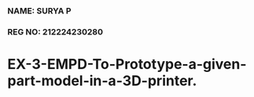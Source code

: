 ### NAME: SURYA P <br>
### REG NO: 212224230280

# EX-3-EMPD-To-Prototype-a-given-part-model-in-a-3D-printer.
